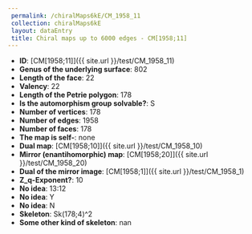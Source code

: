 ```yaml
--- 
 permalink: /chiralMaps6kE/CM_1958_11 
 collection: chiralMaps6kE
 layout: dataEntry
 title: Chiral maps up to 6000 edges - CM[1958;11]
---
```


- **ID**: [CM[1958;11]]({{ site.url }}/test/CM_1958_11)
- **Genus of the underlying surface**: 802
- **Length of the face**: 22
- **Valency**: 22
- **Length of the Petrie polygon**: 178
- **Is the automorphism group solvable?**: S
- **Number of vertices**: 178
- **Number of edges**: 1958
- **Number of faces**: 178
- **The map is self-**: none
- **Dual map**: [CM[1958;10]]({{ site.url }}/test/CM_1958_10)
- **Mirror (enantihomorphic) map**: [CM[1958;20]]({{ site.url }}/test/CM_1958_20)
- **Dual of the mirror image**: [CM[1958;1]]({{ site.url }}/test/CM_1958_1)
- **Z_q-Exponent?**: 10
- **No idea**:  13:12
- **No idea**: Y
- **No idea**: N
- **Skeleton**: Sk(178;4)^2
- **Some other kind of skeleton**: nan
